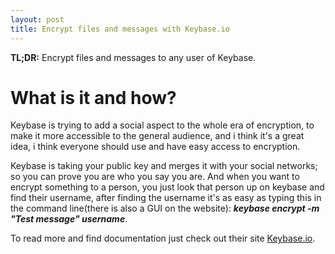 ```yaml
---
layout: post
title: Encrypt files and messages with Keybase.io
---
```


**TL;DR:** Encrypt files and messages to any user of Keybase.

# What is it and how?

Keybase is trying to add a social aspect to the whole era of encryption, to make it more accessible to the general audience, and i think it's a great idea, i think everyone should use and have easy access to encryption.

Keybase is taking your public key and merges it with your social networks; so you can prove you are who you say you are.
And when you want to encrypt something to a person, you just look that person up on keybase and find their username, after finding the username it's as easy as typing this in the command line(there is also a GUI on the website): ***keybase encrypt -m "Test message" username***.

To read more and find documentation just check out their site [Keybase.io](https://keybase.io).
